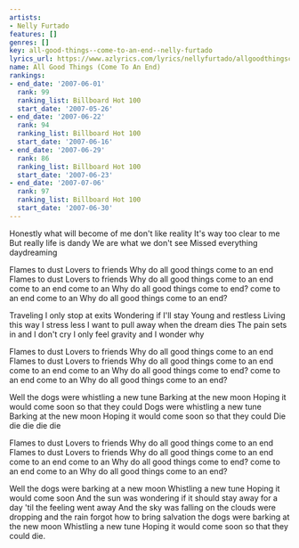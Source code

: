```yaml
---
artists:
- Nelly Furtado
features: []
genres: []
key: all-good-things--come-to-an-end--nelly-furtado
lyrics_url: https://www.azlyrics.com/lyrics/nellyfurtado/allgoodthingscometoanend.html
name: All Good Things (Come To An End)
rankings:
- end_date: '2007-06-01'
  rank: 99
  ranking_list: Billboard Hot 100
  start_date: '2007-05-26'
- end_date: '2007-06-22'
  rank: 94
  ranking_list: Billboard Hot 100
  start_date: '2007-06-16'
- end_date: '2007-06-29'
  rank: 86
  ranking_list: Billboard Hot 100
  start_date: '2007-06-23'
- end_date: '2007-07-06'
  rank: 97
  ranking_list: Billboard Hot 100
  start_date: '2007-06-30'
---
```


Honestly what will become of me
don't like reality
It's way too clear to me
But really life is dandy
We are what we don't see
Missed everything daydreaming


Flames to dust
Lovers to friends
Why do all good things come to an end
Flames to dust
Lovers to friends
Why do all good things come to an end
come to an end come to an
Why do all good things come to end?
come to an end come to an
Why do all good things come to an end?

Traveling I only stop at exits
Wondering if I'll stay
Young and restless
Living this way I stress less
I want to pull away when the dream dies
The pain sets in and I don't cry
I only feel gravity and I wonder why

Flames to dust
Lovers to friends
Why do all good things come to an end
Flames to dust
Lovers to friends
Why do all good things come to an end
come to an end come to an
Why do all good things come to end?
come to an end come to an
Why do all good things come to an end?

Well the dogs were whistling a new tune
Barking at the new moon
Hoping it would come soon so that they could
Dogs were whistling a new tune
Barking at the new moon
Hoping it would come soon so that they could
Die die die die die

Flames to dust
Lovers to friends
Why do all good things come to an end
Flames to dust
Lovers to friends
Why do all good things come to an end
come to an end come to an
Why do all good things come to end?
come to an end come to an
Why do all good things come to an end?

Well the dogs were barking at a new moon
Whistling a new tune
Hoping it would come soon
And the sun was wondering if it should stay away for a day 'til the feeling went away
And the sky was falling on the clouds were dropping and
the rain forgot how to bring salvation
the dogs were barking at the new moon
Whistling a new tune
Hoping it would come soon so that they could die.



